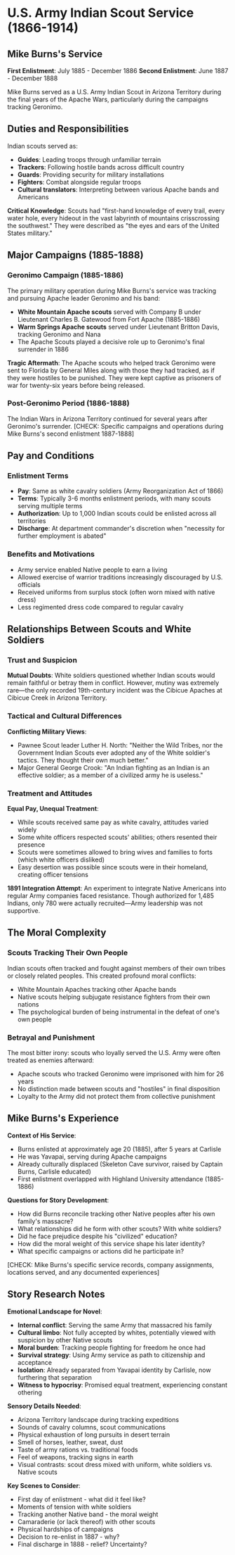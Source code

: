 # U.S. Army Indian Scout Service (1866-1914)

## Mike Burns's Service

**First Enlistment**: July 1885 - December 1886
**Second Enlistment**: June 1887 - December 1888

Mike Burns served as a U.S. Army Indian Scout in Arizona Territory during the final years of the Apache Wars, particularly during the campaigns tracking Geronimo.

## Duties and Responsibilities

Indian scouts served as:
- **Guides**: Leading troops through unfamiliar terrain
- **Trackers**: Following hostile bands across difficult country
- **Guards**: Providing security for military installations
- **Fighters**: Combat alongside regular troops
- **Cultural translators**: Interpreting between various Apache bands and Americans

**Critical Knowledge**: Scouts had "first-hand knowledge of every trail, every water hole, every hideout in the vast labyrinth of mountains crisscrossing the southwest." They were described as "the eyes and ears of the United States military."

## Major Campaigns (1885-1888)

### Geronimo Campaign (1885-1886)
The primary military operation during Mike Burns's service was tracking and pursuing Apache leader Geronimo and his band:

- **White Mountain Apache scouts** served with Company B under Lieutenant Charles B. Gatewood from Fort Apache (1885-1886)
- **Warm Springs Apache scouts** served under Lieutenant Britton Davis, tracking Geronimo and Nana
- The Apache Scouts played a decisive role up to Geronimo's final surrender in 1886

**Tragic Aftermath**: The Apache scouts who helped track Geronimo were sent to Florida by General Miles along with those they had tracked, as if they were hostiles to be punished. They were kept captive as prisoners of war for twenty-six years before being released.

### Post-Geronimo Period (1886-1888)
The Indian Wars in Arizona Territory continued for several years after Geronimo's surrender. [CHECK: Specific campaigns and operations during Mike Burns's second enlistment 1887-1888]

## Pay and Conditions

### Enlistment Terms
- **Pay**: Same as white cavalry soldiers (Army Reorganization Act of 1866)
- **Terms**: Typically 3-6 months enlistment periods, with many scouts serving multiple terms
- **Authorization**: Up to 1,000 Indian scouts could be enlisted across all territories
- **Discharge**: At department commander's discretion when "necessity for further employment is abated"

### Benefits and Motivations
- Army service enabled Native people to earn a living
- Allowed exercise of warrior traditions increasingly discouraged by U.S. officials
- Received uniforms from surplus stock (often worn mixed with native dress)
- Less regimented dress code compared to regular cavalry

## Relationships Between Scouts and White Soldiers

### Trust and Suspicion
**Mutual Doubts**: White soldiers questioned whether Indian scouts would remain faithful or betray them in conflict. However, mutiny was extremely rare—the only recorded 19th-century incident was the Cibicue Apaches at Cibicue Creek in Arizona Territory.

### Tactical and Cultural Differences
**Conflicting Military Views**:
- Pawnee Scout leader Luther H. North: "Neither the Wild Tribes, nor the Government Indian Scouts ever adopted any of the White soldier's tactics. They thought their own much better."
- Major General George Crook: "An Indian fighting as an Indian is an effective soldier; as a member of a civilized army he is useless."

### Treatment and Attitudes
**Equal Pay, Unequal Treatment**:
- While scouts received same pay as white cavalry, attitudes varied widely
- Some white officers respected scouts' abilities; others resented their presence
- Scouts were sometimes allowed to bring wives and families to forts (which white officers disliked)
- Easy desertion was possible since scouts were in their homeland, creating officer tensions

**1891 Integration Attempt**: An experiment to integrate Native Americans into regular Army companies faced resistance. Though authorized for 1,485 Indians, only 780 were actually recruited—Army leadership was not supportive.

## The Moral Complexity

### Scouts Tracking Their Own People
Indian scouts often tracked and fought against members of their own tribes or closely related peoples. This created profound moral conflicts:
- White Mountain Apaches tracking other Apache bands
- Native scouts helping subjugate resistance fighters from their own nations
- The psychological burden of being instrumental in the defeat of one's own people

### Betrayal and Punishment
The most bitter irony: scouts who loyally served the U.S. Army were often treated as enemies afterward:
- Apache scouts who tracked Geronimo were imprisoned with him for 26 years
- No distinction made between scouts and "hostiles" in final disposition
- Loyalty to the Army did not protect them from collective punishment

## Mike Burns's Experience

**Context of His Service**:
- Burns enlisted at approximately age 20 (1885), after 5 years at Carlisle
- He was Yavapai, serving during Apache campaigns
- Already culturally displaced (Skeleton Cave survivor, raised by Captain Burns, Carlisle educated)
- First enlistment overlapped with Highland University attendance (1885-1886)

**Questions for Story Development**:
- How did Burns reconcile tracking other Native peoples after his own family's massacre?
- What relationships did he form with other scouts? With white soldiers?
- Did he face prejudice despite his "civilized" education?
- How did the moral weight of this service shape his later identity?
- What specific campaigns or actions did he participate in?

[CHECK: Mike Burns's specific service records, company assignments, locations served, and any documented experiences]

## Story Research Notes

**Emotional Landscape for Novel**:
- **Internal conflict**: Serving the same Army that massacred his family
- **Cultural limbo**: Not fully accepted by whites, potentially viewed with suspicion by other Native scouts
- **Moral burden**: Tracking people fighting for freedom he once had
- **Survival strategy**: Using Army service as path to citizenship and acceptance
- **Isolation**: Already separated from Yavapai identity by Carlisle, now furthering that separation
- **Witness to hypocrisy**: Promised equal treatment, experiencing constant othering

**Sensory Details Needed**:
- Arizona Territory landscape during tracking expeditions
- Sounds of cavalry columns, scout communications
- Physical exhaustion of long pursuits in desert terrain
- Smell of horses, leather, sweat, dust
- Taste of army rations vs. traditional foods
- Feel of weapons, tracking signs in earth
- Visual contrasts: scout dress mixed with uniform, white soldiers vs. Native scouts

**Key Scenes to Consider**:
- First day of enlistment - what did it feel like?
- Moments of tension with white soldiers
- Tracking another Native band - the moral weight
- Camaraderie (or lack thereof) with other scouts
- Physical hardships of campaigns
- Decision to re-enlist in 1887 - why?
- Final discharge in 1888 - relief? Uncertainty?
